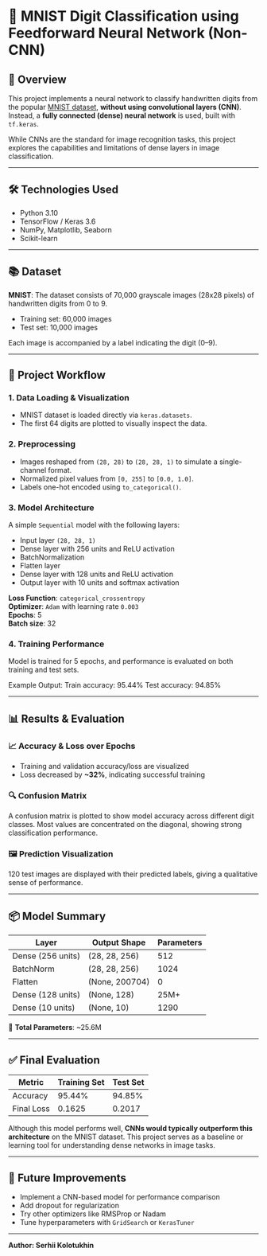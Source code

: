 # 🧠 MNIST Digit Classification using Feedforward Neural Network (Non-CNN)



## 📌 Overview

This project implements a neural network to classify handwritten digits from the popular [MNIST dataset](http://yann.lecun.com/exdb/mnist/), **without using convolutional layers (CNN)**. Instead, a **fully connected (dense) neural network** is used, built with `tf.keras`.

While CNNs are the standard for image recognition tasks, this project explores the capabilities and limitations of dense layers in image classification.

---

## 🛠️ Technologies Used

- Python 3.10  
- TensorFlow / Keras 3.6  
- NumPy, Matplotlib, Seaborn  
- Scikit-learn  

---

## 📚 Dataset

**MNIST**: The dataset consists of 70,000 grayscale images (28x28 pixels) of handwritten digits from 0 to 9.

- Training set: 60,000 images  
- Test set: 10,000 images

Each image is accompanied by a label indicating the digit (0–9).

---

## 🚀 Project Workflow

### 1. **Data Loading & Visualization**

- MNIST dataset is loaded directly via `keras.datasets`.
- The first 64 digits are plotted to visually inspect the data.

### 2. **Preprocessing**

- Images reshaped from `(28, 28)` to `(28, 28, 1)` to simulate a single-channel format.
- Normalized pixel values from `[0, 255]` to `[0.0, 1.0]`.
- Labels one-hot encoded using `to_categorical()`.

### 3. **Model Architecture**

A simple `Sequential` model with the following layers:
- Input layer `(28, 28, 1)`
- Dense layer with 256 units and ReLU activation  
- BatchNormalization
- Flatten layer
- Dense layer with 128 units and ReLU activation  
- Output layer with 10 units and softmax activation

**Loss Function**: `categorical_crossentropy`  
**Optimizer**: `Adam` with learning rate `0.003`  
**Epochs**: 5  
**Batch size**: 32  

### 4. **Training Performance**

Model is trained for 5 epochs, and performance is evaluated on both training and test sets.

Example Output:
Train accuracy: 95.44% Test accuracy: 94.85%


---

## 📊 Results & Evaluation

### 📈 Accuracy & Loss over Epochs

- Training and validation accuracy/loss are visualized
- Loss decreased by **~32%**, indicating successful training

### 🔍 Confusion Matrix

A confusion matrix is plotted to show model accuracy across different digit classes. Most values are concentrated on the diagonal, showing strong classification performance.

### 🖼️ Prediction Visualization

120 test images are displayed with their predicted labels, giving a qualitative sense of performance.

---

## 📦 Model Summary

| Layer | Output Shape | Parameters |
|-------|--------------|------------|
| Dense (256 units) | (28, 28, 256) | 512 |
| BatchNorm | (28, 28, 256) | 1024 |
| Flatten | (None, 200704) | 0 |
| Dense (128 units) | (None, 128) | 25M+ |
| Dense (10 units) | (None, 10) | 1290 |

🧠 **Total Parameters**: ~25.6M

---

## ✅ Final Evaluation

| Metric        | Training Set | Test Set |
|---------------|--------------|----------|
| Accuracy      | 95.44%       | 94.85%   |
| Final Loss    | 0.1625       | 0.2017   |

Although this model performs well, **CNNs would typically outperform this architecture** on the MNIST dataset. This project serves as a baseline or learning tool for understanding dense networks in image tasks.

---

## 💾 Future Improvements

- Implement a CNN-based model for performance comparison  
- Add dropout for regularization  
- Try other optimizers like RMSProp or Nadam  
- Tune hyperparameters with `GridSearch` or `KerasTuner`

---


**Author: Serhii Kolotukhin**
